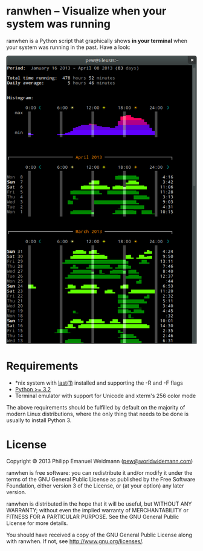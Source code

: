 # ranwhen – Visualize when your system was running

ranwhen is a Python script that graphically shows **in your terminal** when your system was running in the past. Have a look:

![Screenshot](Screenshot.png?raw=true)


# Requirements

* *nix system with [last(1)](http://linux.die.net/man/1/last) installed and supporting the -R and -F flags
* [Python >= 3.2](http://www.python.org/)
* Terminal emulator with support for Unicode and xterm's 256 color mode

The above requirements should be fulfilled by default on the majority of modern Linux distributions, where the only thing that needs to be done is usually to install Python 3.


# License

Copyright © 2013 Philipp Emanuel Weidmann (<pew@worldwidemann.com>)

ranwhen is free software: you can redistribute it and/or modify it under the terms of the GNU General Public License as published by the Free Software Foundation, either version 3 of the License, or (at your option) any later version.

ranwhen is distributed in the hope that it will be useful, but WITHOUT ANY WARRANTY; without even the implied warranty of MERCHANTABILITY or FITNESS FOR A PARTICULAR PURPOSE.  See the GNU General Public License for more details.

You should have received a copy of the GNU General Public License along with ranwhen.  If not, see <http://www.gnu.org/licenses/>.
